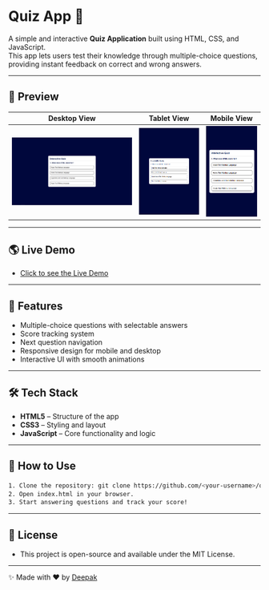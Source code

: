 # Quiz App 🎯

A simple and interactive **Quiz Application** built using HTML, CSS, and JavaScript.  
This app lets users test their knowledge through multiple-choice questions, providing instant feedback on correct and wrong answers.

---

## 📸 Preview

| Desktop View | Tablet View | Mobile View |
|----------|----------|----------|
| ![Desktop](./src/desktop.png)    | ![Tablet](./src/tablet.png)   | ![Mobile](./src/mobilepng.png)   |

---

## 🌎 Live Demo

- [Click to see the Live Demo](https://deeps1970.github.io/ApexPlanet-Task3.2-Internship/)

---

## 🚀 Features
- Multiple-choice questions with selectable answers
- Score tracking system
- Next question navigation
- Responsive design for mobile and desktop
- Interactive UI with smooth animations

---

## 🛠️ Tech Stack
- **HTML5** – Structure of the app
- **CSS3** – Styling and layout
- **JavaScript** – Core functionality and logic

---

## 📌 How to Use
```bash
1. Clone the repository: git clone https://github.com/<your-username>/quiz-app.git
2. Open index.html in your browser.
3. Start answering questions and track your score!
```

---

## 📜 License
- This project is open-source and available under the MIT License.

---

✨ Made with ❤️ by [Deepak](https://www.linkedin.com/in/deepak1970/)
